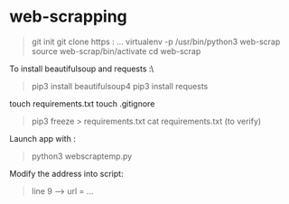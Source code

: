 # web-scrapping

> git init
> git clone https : ...
> virtualenv -p /usr/bin/python3 web-scrap
> source web-scrap/bin/activate
> cd web-scrap

To install beautifulsoup and requests :\
> pip3 install beautifulsoup4
> pip3 install requests

touch requirements.txt
touch .gitignore

> pip3 freeze > requirements.txt
> cat requirements.txt (to verify)

Launch app with :
> python3 webscraptemp.py

Modify the address into script:
> line 9 --> url = ...
